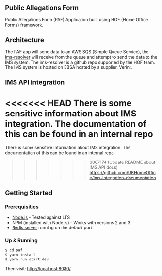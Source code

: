 Public Allegations Form
------------------------------
Public Allegations Form (PAF) Application built using HOF (Home Office Forms) framework.

## Architecture

The PAF app will send data to an AWS SQS (Simple Queue Service), the [ims-resolver](https://github.com/UKHomeOffice/ims-resolver/) will receive from the queue and attempt to send the data to the IMS system.  The ims-resolver is a github repo supported by the HOF team.  The IMS system is hosted on EBSA hosted by a supplier, Verint.

## IMS API integration

<<<<<<< HEAD
There is some sensitive information about IMS integration.  The documentation of this can be found in an internal repo
=======
There is some sensitive information about IMS integration.  The documentation of this can be found in an internal repo 
>>>>>>> 6067174 (Update README about IMS API docs)
https://github.com/UKHomeOffice/ims-integration-documentation

## Getting Started

### Prerequisities

- [Node.js](https://nodejs.org/en/) - Tested against LTS 
- NPM (installed with Node.js) - Works with versions 2 and 3
- [Redis server](http://redis.io/download) running on the default port

### Up & Running

```bash
$ cd paf
$ yarn install
$ yarn run start:dev
```
Then visit: [http://localhost:8080/](http://localhost:8080/)
